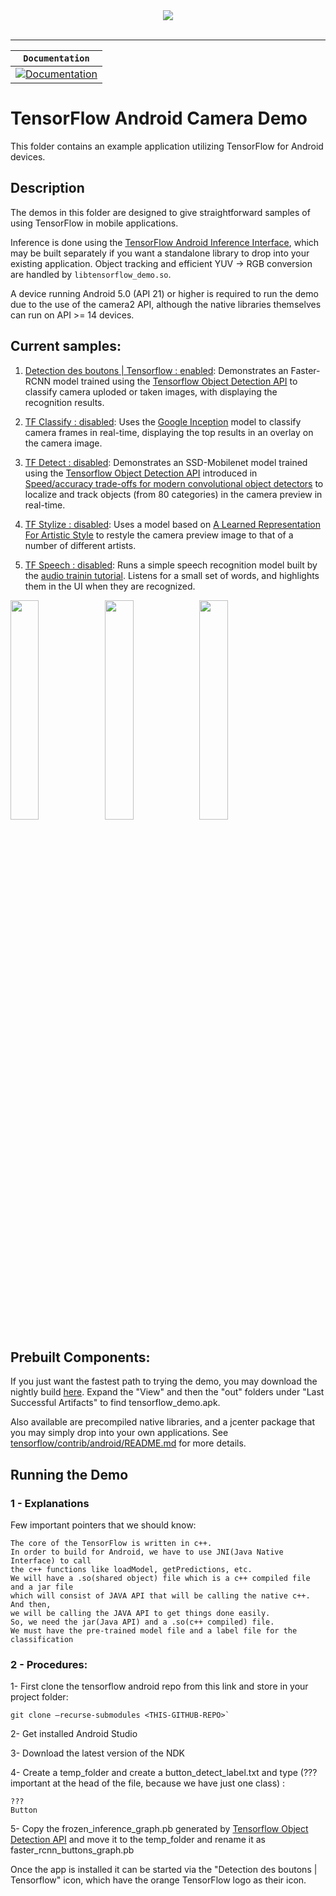 <div align="center">
  <img src="https://www.tensorflow.org/images/tf_logo_transp.png"><br><br>
</div>

-----------------


| **`Documentation`** |
|-----------------|
| [![Documentation](https://img.shields.io/badge/api-reference-blue.svg)](https://www.tensorflow.org/api_docs/) |


# TensorFlow Android Camera Demo

This folder contains an example application utilizing TensorFlow for Android
devices.

## Description

The demos in this folder are designed to give straightforward samples of using
TensorFlow in mobile applications.

Inference is done using the [TensorFlow Android Inference
Interface](../../../tensorflow/contrib/android), which may be built separately
if you want a standalone library to drop into your existing application. Object
tracking and efficient YUV -> RGB conversion are handled by
`libtensorflow_demo.so`.

A device running Android 5.0 (API 21) or higher is required to run the demo due
to the use of the camera2 API, although the native libraries themselves can run
on API >= 14 devices.

## Current samples:

1. [Detection des boutons | Tensorflow : enabled](https://github.com/tensorflow/tensorflow/blob/master/tensorflow/examples/android/src/org/tensorflow/demo/ClassifierActivity.java):
        Demonstrates an Faster-RCNN model trained using the
        [Tensorflow Object Detection API](https://gitlab-lyon.sqli.com/ebmourabit/visual-recognition-server-control-ionic-back) to classify camera uploded or taken images, with displaying the recognition results.

2. [TF Classify : disabled](https://github.com/tensorflow/tensorflow/blob/master/tensorflow/examples/android/src/org/tensorflow/demo/ClassifierActivity.java):
        Uses the [Google Inception](https://arxiv.org/abs/1409.4842)
        model to classify camera frames in real-time, displaying the top results
        in an overlay on the camera image.
3. [TF Detect : disabled](https://github.com/tensorflow/tensorflow/blob/master/tensorflow/examples/android/src/org/tensorflow/demo/DetectorActivity.java):
        Demonstrates an SSD-Mobilenet model trained using the
        [Tensorflow Object Detection API](https://github.com/tensorflow/models/tree/master/research/object_detection/)
        introduced in [Speed/accuracy trade-offs for modern convolutional object detectors](https://arxiv.org/abs/1611.10012) to
        localize and track objects (from 80 categories) in the camera preview
        in real-time.
4. [TF Stylize : disabled](https://github.com/tensorflow/tensorflow/blob/master/tensorflow/examples/android/src/org/tensorflow/demo/StylizeActivity.java):
        Uses a model based on [A Learned Representation For Artistic Style](https://arxiv.org/abs/1610.07629) to restyle the camera preview
        image to that of a number of different artists.
5.  [TF Speech : disabled](https://github.com/tensorflow/tensorflow/blob/master/tensorflow/examples/android/src/org/tensorflow/demo/SpeechActivity.java):
    Runs a simple speech recognition model built by the [audio trainin tutorial](https://www.tensorflow.org/versions/master/tutorials/audio_recognition). Listens
    for a small set of words, and highlights them in the UI when they are
    recognized.
        
<img src="sample_images/classify1.jpg" width="30%"><img src="sample_images/stylize1.jpg" width="30%"><img src="sample_images/detect1.jpg" width="30%">

## Prebuilt Components:

If you just want the fastest path to trying the demo, you may download the
nightly build
[here](https://ci.tensorflow.org/view/Nightly/job/nightly-android/). Expand the
"View" and then the "out" folders under "Last Successful Artifacts" to find
tensorflow_demo.apk.

Also available are precompiled native libraries, and a jcenter package that you
may simply drop into your own applications. See
[tensorflow/contrib/android/README.md](../../../tensorflow/contrib/android/README.md)
for more details.

## Running the Demo

### 1 - Explanations

Few important pointers that we should know:

    The core of the TensorFlow is written in c++.
    In order to build for Android, we have to use JNI(Java Native Interface) to call 
    the c++ functions like loadModel, getPredictions, etc.
    We will have a .so(shared object) file which is a c++ compiled file and a jar file
    which will consist of JAVA API that will be calling the native c++. And then, 
    we will be calling the JAVA API to get things done easily.
    So, we need the jar(Java API) and a .so(c++ compiled) file.
    We must have the pre-trained model file and a label file for the classification

### 2 - Procedures:

   1- First clone the tensorflow android repo from this link and store in your project folder:

    git clone –recurse-submodules <THIS-GITHUB-REPO>`

   2- Get installed Android Studio

   3- Download the latest version of the NDK

   4- Create a temp_folder and create a button_detect_label.txt and type (??? important at the head of the file, because we have just one class) :
    
    ???
    Button

   5- Copy the frozen_inference_graph.pb generated by [Tensorflow Object Detection API](https://gitlab-lyon.sqli.com/ebmourabit/visual-recognition-server-control-ionic-back)
      and move it to the temp_folder and rename it as faster_rcnn_buttons_graph.pb


Once the app is installed it can be started via the "Detection des boutons | Tensorflow" icon, which have the orange TensorFlow logo as
their icon.


